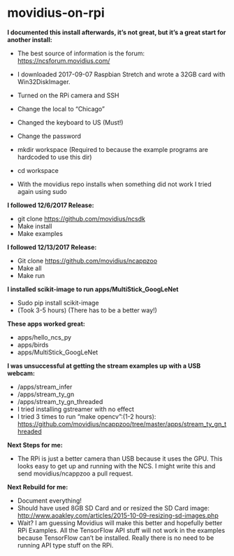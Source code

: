# movidius-on-rpi
**I documented this install afterwards, it’s not great, but it’s a great start for another install:**
* The best source of information is the forum: https://ncsforum.movidius.com/

* I downloaded 2017-09-07 Raspbian Stretch and wrote a 32GB card with Win32DiskImager.
* Turned on the RPi camera and SSH
* Change the local to “Chicago”
* Changed the keyboard to US  (Must!) 
* Change the password
* mkdir workspace
  (Required to because the example programs are hardcoded to use this dir) 
* cd workspace
* With the movidius repo installs when something did not work I tried again using sudo

**I followed 12/6/2017 Release:**
* git clone https://github.com/movidius/ncsdk
* Make install
* Make examples

**I followed 12/13/2017 Release:**
* Git clone https://github.com/movidius/ncappzoo
* Make all
* Make run

**I installed scikit-image to run apps/MultiStick_GoogLeNet**
* Sudo pip install scikit-image 
* (Took 3-5 hours) (There has to be a better way!) 

**These apps worked great:**
* apps/hello_ncs_py
* apps/birds
* apps/MultiStick_GoogLeNet

**I was unsuccessful at getting the stream examples up with a USB webcam:**
* /apps/stream_infer
* /apps/stream_ty_gn
* /apps/stream_ty_gn_threaded
* I tried installing gstreamer with no effect 
* I tried 3 times to run “make opencv”:(1-2 hours): https://github.com/movidius/ncappzoo/tree/master/apps/stream_ty_gn_threaded

**Next Steps for me:**
* The RPi is just a better camera than USB because it uses the GPU. This looks easy to get up and running with the NCS. I might write this and send movidius/ncappzoo a pull request. 

**Next Rebuild for me:**
* Document everything! 
* Should have used 8GB SD Card and or resized the SD Card image: http://www.aoakley.com/articles/2015-10-09-resizing-sd-images.php
* Wait? I am guessing Movidius will make this better and hopefully better RPi Examples. All the TensorFlow API stuff will not work in the examples because TensorFlow can’t be installed. Really there is no need to be running API type stuff on the RPi. 

